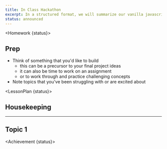 ```yaml
---
title: In Class Hackathon
excerpt: In a structured format, we will summarize our vanilla javascript knowledge with a hackathon. The format of the hackathon will emulate that of real hackathons. There will be a show and tell at the end of class.
status: announced
---
```


<script>
	import Homework from "$lib/components/Homework.svelte";
	import LessonPlan from "$lib/components/LessonPlan.svelte";
	import Achievement from "$lib/components/Achievement.svelte";
</script>

<Homework {status}>

<h2> Prep</h2>

- Think of something that you'd like to build
  - this can be a precursor to your final project ideas
  - it can also be time to work on an assignment
  - or to work through and practice challenging concepts
- Note topics that you've been struggling with or are excited about

</Homework>

<LessonPlan {status}>

## Housekeeping

---

## Topic 1

</LessonPlan>

<Achievement {status}>

</Achievement>
